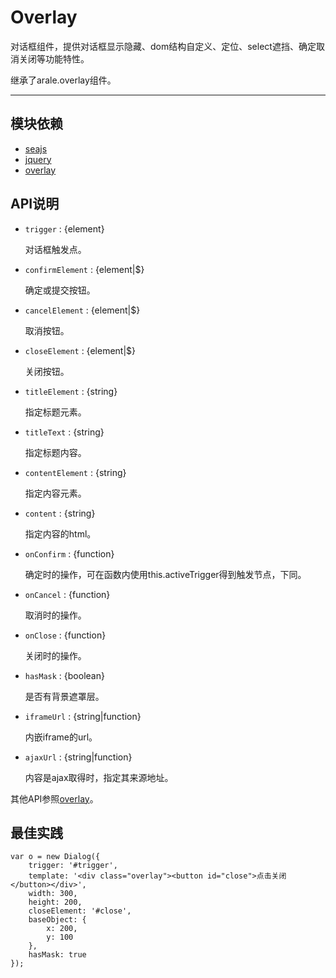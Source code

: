 
# Overlay

对话框组件，提供对话框显示隐藏、dom结构自定义、定位、select遮挡、确定取消关闭等功能特性。

继承了arale.overlay组件。

---


## 模块依赖

 - [seajs](../seajs/README.md)
 - [jquery](../jquery/README.md)
 - [overlay](../overlay/README.md)


## API说明

* `trigger` : {element}

    对话框触发点。

* `confirmElement` : {element|$}

    确定或提交按钮。

* `cancelElement` : {element|$}

    取消按钮。

* `closeElement` : {element|$}

    关闭按钮。

* `titleElement` : {string}

    指定标题元素。

* `titleText` : {string}

    指定标题内容。

* `contentElement` : {string}

    指定内容元素。

* `content` : {string}

    指定内容的html。

* `onConfirm` : {function}

    确定时的操作，可在函数内使用this.activeTrigger得到触发节点，下同。

* `onCancel` : {function}

    取消时的操作。

* `onClose` : {function}

    关闭时的操作。

* `hasMask` : {boolean}

    是否有背景遮罩层。

* `iframeUrl` : {string|function}

    内嵌iframe的url。

* `ajaxUrl` : {string|function}

    内容是ajax取得时，指定其来源地址。


其他API参照[overlay](overlay/README.md)。


## 最佳实践

    var o = new Dialog({
        trigger: '#trigger',
        template: '<div class="overlay"><button id="close">点击关闭</button></div>',
        width: 300,
        height: 200,
        closeElement: '#close',
        baseObject: {
            x: 200,
            y: 100
        },
        hasMask: true
    });



